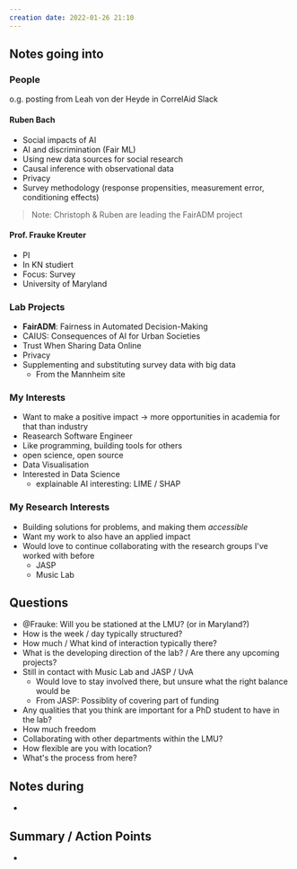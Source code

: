 ```yaml
---
creation date: 2022-01-26 21:10
---
```



## Notes going into
### People
o.g. posting from Leah von der Heyde in CorrelAid Slack

#### Ruben Bach
-   Social impacts of AI
-   AI and discrimination (Fair ML)
-   Using new data sources for social research
-   Causal inference with observational data
-   Privacy
-   Survey methodology (response propensities, measurement error, conditioning effects)

>Note: Christoph & Ruben are leading the FairADM project

#### Prof. Frauke Kreuter
- PI
- In KN studiert
- Focus: Survey
- University of Maryland

### Lab Projects
- **FairADM**: Fairness in Automated Decision-Making
- CAIUS: Consequences of AI for Urban Societies
- Trust When Sharing Data Online
- Privacy
- Supplementing and substituting survey data with big data
	- From the Mannheim site

### My Interests
- Want to make a positive impact -> more opportunities in academia for that than industry 
- Reasearch Software Engineer
- Like programming, building tools for others
- open science, open source
- Data Visualisation
- Interested in Data Science
	- explainable AI interesting: LIME / SHAP

### My Research Interests
- Building solutions for problems, and making them *accessible*
- Want my work to also have an applied impact
- Would love to continue collaborating with the research groups I've worked with before
	- JASP
	- Music Lab

## Questions
- @Frauke: Will you be stationed at the LMU? (or in Maryland?)
- How is the week / day typically structured?
- How much / What kind of interaction typically there?
- What is the developing direction of the lab? / Are there any upcoming projects?
- Still in contact with Music Lab and JASP / UvA
	- Would love to stay involved there, but unsure what the right balance would be
	- From JASP: Possiblity of covering part of funding
- Any qualities that you think are important for a PhD student to have in the lab?
- How much freedom 
- Collaborating with other departments within the LMU?
- How flexible are you with location?
- What's the process from here?

## Notes during
- 

## Summary / Action Points
- 